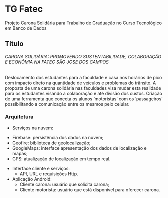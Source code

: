 # TG Fatec
Projeto Carona Solidária para Trabalho de Graduação no Curso Tecnológico em Banco de Dados

## Título 
###### CARONA SOLIDÁRIA: PROMOVENDO SUSTENTABILIDADE, COLABORAÇÃO E ECONÔMIA NA FATEC SÃO JOSE DOS CAMPOS

Deslocamento dos estudantes para a faculdade e casa nos horários de pico com impacto direto na quantidade de veículos e problemas do trânsito. A proposta de uma carona solidária nas faculdades visa mudar esta realidade para os estudantes visando a colaboração e até divisão dos custos. Criação de uma ferramenta que conecta os alunos ‘motoristas’ com os ‘passageiros’ possibilitando a comunicação entre os mesmos pelo celular. 

### Arquitetura

+	Serviços na nuvem:  
  - Firebase: persistência dos dados na nuvem; 
  - Geofire: biblioteca de geolocalização; 
  - GoogleMaps: interface apresentação dos dados de localização e mapas; 
  - GPS: atualização de localização em tempo real. 
+ Interface cliente e serviços: 
  - API, URL e requisições Http. 
+ Aplicação Android: 
  - Cliente carona: usuário que solicita carona; 
  - Cliente motorista: usuário que está disponível para oferecer carona.





